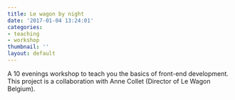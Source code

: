 ```yaml
---
title: Le wagon by night
date: '2017-01-04 13:24:01'
categories:
- teaching
- workshop
thumbnail: ''
layout: default
---
```

A 10 evenings workshop to teach you the basics of front-end development. This project is a collaboration with Anne Collet (Director of Le Wagon Belgium).